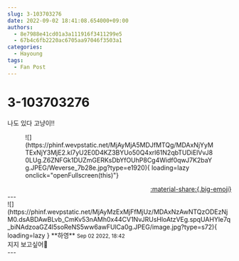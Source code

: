 ```yaml
---
slug: 3-103703276
date: 2022-09-02 18:41:08.654000+09:00
authors:
  - 8e7988e41cd01a3a111916f3411299e5
  - 67b4c6fb2220ac6705aa97046f3503a1
categories:
  - Hayoung
tags:
  - Fan Post
---
```


# 3-103703276

<div class="post-container" markdown="1">
<div class="content-container md-sidebar__scrollwrap" markdown="1">

나도 있다 고냥이!!
<figure markdown="1">
![](https://phinf.wevpstatic.net/MjAyMjA5MDJfMTQg/MDAxNjYyMTExNjY3MjE2.kl7yU2E0D4KZ3BYUo50Q4xrl61N2qbTUDiElVvJ80LUg.Z6ZNFGk1DUZmGERKsDbYfOUhP8Cg4Widf0qwJ7K2baYg.JPEG/Weverse_7b28e.jpg?type=e1920){ loading=lazy onclick="openFullscreen(this)"}
</figure>


</div>
</div>

<div style="text-align: right;" markdown="1">
<a href="https://weverse.io/fromis9/fanpost/3-103703276" style="text-align: right;">:material-share:{.big-emoji}</a>
</div>
---

<div class="comments-container md-sidebar__scrollwrap" markdown="1">
<div class="comment" markdown="1">
<div class='id-container' markdown="1">
![](https://phinf.wevpstatic.net/MjAyMzExMjFfMjUz/MDAxNzAwNTQzODEzNjM0.dsABDAwBLvb_CmKv53nAMh0x44CV1NvJRUsHloAtzVEg.spqUAHYle7q_biNAdzoaGZ4l5soReNS5ww6awFUlCa0g.JPEG/image.jpg?type=s72){ loading=lazy }
**<span class="artist">하영</span>** <small>Sep 02 2022, 18:42</small><br>
</div>
<div class='comment-body' markdown="1">
지지 보고싶어🥹
</div>
</div>
</div>
---
